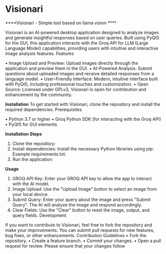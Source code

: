# Visionari

****Visionari - Simple tool based on llama vision ****

Visionari is an AI-powered desktop application designed to analyze images and generate insightful responses based on user queries. Built using PyQt5 for the GUI, this application interacts with the Groq API for LLM (Large Language Model) capabilities, providing users with intuitive and interactive image analysis features.
Features

•	Image Upload and Preview: Upload images directly through the application and preview them in the GUI.
•	AI-Powered Analysis: Submit questions about uploaded images and receive detailed responses from a language model.
•	User-Friendly Interface: Modern, intuitive interface built with PyQt5, including professional touches and customization.
•	Open Source: Licensed under GPLv3, Visionari is open for contribution and enhancement by the community.

**Installation**
To get started with Visionari, clone the repository and install the required dependencies.
Prerequisites

•	Python 3.7 or higher
•	Groq Python SDK (for interacting with the Groq API)
•	PyQt5 for GUI elements

**Installation Steps**
1.	Clone the repository:
2.	Install dependencies: Install the necessary Python libraries using pip:
Example requirements.txt:
3.	Run the application:

**Usage**
1.	GROQ API Key: Enter your GROQ API key to allow the app to interact with the AI model.
2.	Image Upload: Use the "Upload Image" button to select an image from your local device.
3.	Submit Query: Enter your query about the image and press "Submit Query". The AI will analyze the image and respond accordingly.
4.	Clear Fields: Use the "Clear" button to reset the image, output, and query fields.
Development

If you want to contribute to Visionari, feel free to fork the repository and make your improvements. You can submit pull requests for new features, bug fixes, or other enhancements.
Contribution Guidelines
•	Fork the repository.
•	Create a feature branch.
•	Commit your changes.
•	Open a pull request for review.
Please ensure that your changes follow

